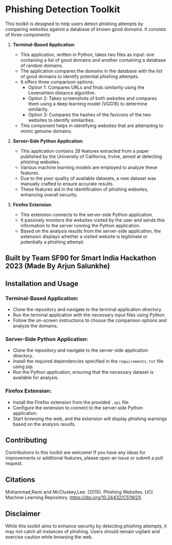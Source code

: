 # Phishing Detection Toolkit

This toolkit is designed to help users detect phishing attempts by comparing websites against a database of known good domains. It consists of three components:

1. **Terminal-Based Application**: 
    - This application, written in Python, takes two files as input: one containing a list of good domains and another containing a database of random domains. 
    - The application compares the domains in the database with the list of good domains to identify potential phishing attempts.
    - It offers three comparison options:
        - Option 1: Compares URLs and finds similarity using the Levenshtein distance algorithm.
        - Option 2: Takes screenshots of both websites and compares them using a deep learning model (VGG16) to determine similarity.
        - Option 3: Compares the hashes of the favicons of the two websites to identify similarities.
    - This component helps in identifying websites that are attempting to mimic genuine domains.

2. **Server-Side Python Application**:
    - This application contains 28 features extracted from a paper published by the University of California, Irvine, aimed at detecting phishing websites.
    - Various machine learning models are employed to analyze these features.
    - Due to the poor quality of available datasets, a new dataset was manually crafted to ensure accurate results.
    - These features aid in the identification of phishing websites, enhancing overall security.

3. **Firefox Extension**:
    - This extension connects to the server-side Python application.
    - It passively monitors the websites visited by the user and sends this information to the server running the Python application.
    - Based on the analysis results from the server-side application, the extension displays whether a visited website is legitimate or potentially a phishing attempt.

## Built by Team SF90 for Smart India Hackathon 2023 (Made By Arjun Salunkhe)

## Installation and Usage

### Terminal-Based Application:
- Clone the repository and navigate to the terminal application directory.
- Run the terminal application with the necessary input files using Python.
- Follow the on-screen instructions to choose the comparison options and analyze the domains.

### Server-Side Python Application:
- Clone the repository and navigate to the server-side application directory.
- Install the required dependencies specified in the `requirements.txt` file using pip.
- Run the Python application, ensuring that the necessary dataset is available for analysis.

### Firefox Extension:
- Install the Firefox extension from the provided `.xpi` file.
- Configure the extension to connect to the server-side Python application.
- Start browsing the web, and the extension will display phishing warnings based on the analysis results.

## Contributing
Contributions to this toolkit are welcome! If you have any ideas for improvements or additional features, please open an issue or submit a pull request.

## Citations
Mohammad,Rami and McCluskey,Lee. (2015). Phishing Websites. UCI Machine Learning Repository. https://doi.org/10.24432/C51W2X.


## Disclaimer
While this toolkit aims to enhance security by detecting phishing attempts, it may not catch all instances of phishing. Users should remain vigilant and exercise caution while browsing the web.

